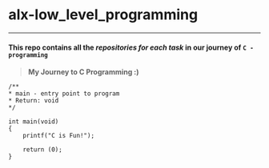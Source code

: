 # alx-low_level_programming
---

#### This repo contains all the *_repositories for each task_* in our journey of `C - programming`

> __My Journey to C Programming :)__

```
/**
* main - entry point to program
* Return: void
*/

int main(void)
{
	printf("C is Fun!");

	return (0);
}
```
